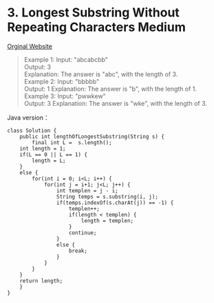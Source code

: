 # 3. Longest Substring Without Repeating Characters  Medium
[Orginal Website](https://leetcode.com/problems/longest-substring-without-repeating-characters/)
> Example 1:
Input: "abcabcbb"<br/>
Output: 3 <br/>
Explanation: The answer is "abc", with the length of 3. <br/>
Example 2:
Input: "bbbbb"<br/>
Output: 1
Explanation: The answer is "b", with the length of 1.<br/>
Example 3:
Input: "pwwkew"<br/>
Output: 3
Explanation: The answer is "wke", with the length of 3. 

Java version：

	class Solution {
	    public int lengthOfLongestSubstring(String s) {
	        final int L =  s.length();
		int length = 1;
		if(L == 0 || L == 1) {
			length = L;
		}
		else {
			for(int i = 0; i<L; i++) {
				for(int j = i+1; j<L; j++) {
					int templen = j - i;
					String temps = s.substring(i, j);
					if(temps.indexOf(s.charAt(j)) == -1) {
						templen++;
						if(length < templen) {
							length = templen;
						}
						continue;
					}
					else {
						break;
					}
				}
			}
		}
		return length;
	    }
	}
